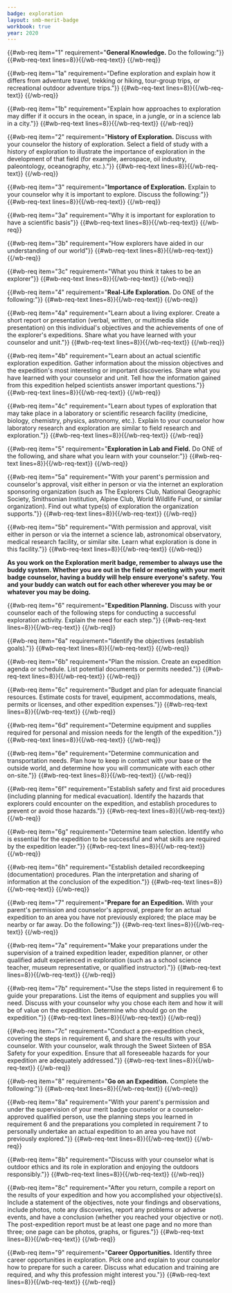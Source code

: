 ```yaml
---
badge: exploration
layout: smb-merit-badge
workbook: true
year: 2020
---
```



{{#wb-req item="1" requirement="**General Knowledge.** Do the following:"}}
{{#wb-req-text lines=8}}{{/wb-req-text}}
{{/wb-req}}

{{#wb-req item="1a" requirement="Define exploration and explain how it differs from adventure travel, trekking or hiking, tour-group trips, or recreational outdoor adventure trips."}}
{{#wb-req-text lines=8}}{{/wb-req-text}}
{{/wb-req}}

{{#wb-req item="1b" requirement="Explain how approaches to exploration may differ if it occurs in the ocean, in space, in a jungle, or in a science lab in a city."}}
{{#wb-req-text lines=8}}{{/wb-req-text}}
{{/wb-req}}

{{#wb-req item="2" requirement="**History of Exploration.** Discuss with your counselor the history of exploration. Select a field of study with a history of exploration to illustrate the importance of exploration in the development of that field (for example, aerospace, oil industry, paleontology, oceanography, etc.)."}}
{{#wb-req-text lines=8}}{{/wb-req-text}}
{{/wb-req}}

{{#wb-req item="3" requirement="**Importance of Exploration.** Explain to your counselor why it is important to explore. Discuss the following:"}}
{{#wb-req-text lines=8}}{{/wb-req-text}}
{{/wb-req}}

{{#wb-req item="3a" requirement="Why it is important for exploration to have a scientific basis"}}
{{#wb-req-text lines=8}}{{/wb-req-text}}
{{/wb-req}}

{{#wb-req item="3b" requirement="How explorers have aided in our understanding of our world"}}
{{#wb-req-text lines=8}}{{/wb-req-text}}
{{/wb-req}}

{{#wb-req item="3c" requirement="What you think it takes to be an explorer"}}
{{#wb-req-text lines=8}}{{/wb-req-text}}
{{/wb-req}}

{{#wb-req item="4" requirement="**Real-Life Exploration.** Do ONE of the following:"}}
{{#wb-req-text lines=8}}{{/wb-req-text}}
{{/wb-req}}

{{#wb-req item="4a" requirement="Learn about a living explorer. Create a short report or presentation (verbal, written, or multimedia slide presentation) on this individual's objectives and the achievements of one of the explorer's expeditions. Share what you have learned with your counselor and unit."}}
{{#wb-req-text lines=8}}{{/wb-req-text}}
{{/wb-req}}

{{#wb-req item="4b" requirement="Learn about an actual scientific exploration expedition. Gather information about the mission objectives and the expedition's most interesting or important discoveries. Share what you have learned with your counselor and unit. Tell how the information gained from this expedition helped scientists answer important questions."}}
{{#wb-req-text lines=8}}{{/wb-req-text}}
{{/wb-req}}

{{#wb-req item="4c" requirement="Learn about types of exploration that may take place in a laboratory or scientific research facility (medicine, biology, chemistry, physics, astronomy, etc.). Explain to your counselor how laboratory research and exploration are similar to field research and exploration."}}
{{#wb-req-text lines=8}}{{/wb-req-text}}
{{/wb-req}}

{{#wb-req item="5" requirement="**Exploration in Lab and Field.** Do ONE of the following, and share what you learn with your counselor:"}}
{{#wb-req-text lines=8}}{{/wb-req-text}}
{{/wb-req}}

{{#wb-req item="5a" requirement="With your parent's permission and counselor's approval, visit either in person or via the internet an exploration sponsoring organization (such as The Explorers Club, National Geographic Society, Smithsonian Institution, Alpine Club, World Wildlife Fund, or similar organization). Find out what type(s) of exploration the organization supports."}}
{{#wb-req-text lines=8}}{{/wb-req-text}}
{{/wb-req}}

{{#wb-req item="5b" requirement="With permission and approval, visit either in person or via the internet a science lab, astronomical observatory, medical research facility, or similar site. Learn what exploration is done in this facility."}}
{{#wb-req-text lines=8}}{{/wb-req-text}}
{{/wb-req}}

**As you work on the Exploration merit badge, remember to always use the buddy system. Whether you are out in the field or meeting with your merit badge counselor, having a buddy will help ensure everyone's safety. You and your buddy can watch out for each other wherever you may be or whatever you may be doing.**

{{#wb-req item="6" requirement="**Expedition Planning.** Discuss with your counselor each of the following steps for conducting a successful exploration activity. Explain the need for each step."}}
{{#wb-req-text lines=8}}{{/wb-req-text}}
{{/wb-req}}

{{#wb-req item="6a" requirement="Identify the objectives (establish goals)."}}
{{#wb-req-text lines=8}}{{/wb-req-text}}
{{/wb-req}}

{{#wb-req item="6b" requirement="Plan the mission. Create an expedition agenda or schedule. List potential documents or permits needed."}}
{{#wb-req-text lines=8}}{{/wb-req-text}}
{{/wb-req}}

{{#wb-req item="6c" requirement="Budget and plan for adequate financial resources. Estimate costs for travel, equipment, accommodations, meals, permits or licenses, and other expedition expenses."}}
{{#wb-req-text lines=8}}{{/wb-req-text}}
{{/wb-req}}

{{#wb-req item="6d" requirement="Determine equipment and supplies required for personal and mission needs for the length of the expedition."}}
{{#wb-req-text lines=8}}{{/wb-req-text}}
{{/wb-req}}

{{#wb-req item="6e" requirement="Determine communication and transportation needs. Plan how to keep in contact with your base or the outside world, and determine how you will communicate with each other on-site."}}
{{#wb-req-text lines=8}}{{/wb-req-text}}
{{/wb-req}}

{{#wb-req item="6f" requirement="Establish safety and first aid procedures (including planning for medical evacuation). Identify the hazards that explorers could encounter on the expedition, and establish procedures to prevent or avoid those hazards."}}
{{#wb-req-text lines=8}}{{/wb-req-text}}
{{/wb-req}}

{{#wb-req item="6g" requirement="Determine team selection. Identify who is essential for the expedition to be successful and what skills are required by the expedition leader."}}
{{#wb-req-text lines=8}}{{/wb-req-text}}
{{/wb-req}}

{{#wb-req item="6h" requirement="Establish detailed recordkeeping (documentation) procedures. Plan the interpretation and sharing of information at the conclusion of the expedition."}}
{{#wb-req-text lines=8}}{{/wb-req-text}}
{{/wb-req}}

{{#wb-req item="7" requirement="**Prepare for an Expedition.** With your parent's permission and counselor's approval, prepare for an actual expedition to an area you have not previously explored; the place may be nearby or far away. Do the following:"}}
{{#wb-req-text lines=8}}{{/wb-req-text}}
{{/wb-req}}

{{#wb-req item="7a" requirement="Make your preparations under the supervision of a trained expedition leader, expedition planner, or other qualified adult experienced in exploration (such as a school science teacher, museum representative, or qualified instructor)."}}
{{#wb-req-text lines=8}}{{/wb-req-text}}
{{/wb-req}}

{{#wb-req item="7b" requirement="Use the steps listed in requirement 6 to guide your preparations. List the items of equipment and supplies you will need. Discuss with your counselor why you chose each item and how it will be of value on the expedition. Determine who should go on the expedition."}}
{{#wb-req-text lines=8}}{{/wb-req-text}}
{{/wb-req}}

{{#wb-req item="7c" requirement="Conduct a pre-expedition check, covering the steps in requirement 6, and share the results with your counselor. With your counselor, walk through the Sweet Sixteen of BSA Safety for your expedition. Ensure that all foreseeable hazards for your expedition are adequately addressed."}}
{{#wb-req-text lines=8}}{{/wb-req-text}}
{{/wb-req}}

{{#wb-req item="8" requirement="**Go on an Expedition.** Complete the following:"}}
{{#wb-req-text lines=8}}{{/wb-req-text}}
{{/wb-req}}

{{#wb-req item="8a" requirement="With your parent's permission and under the supervision of your merit badge counselor or a counselor-approved qualified person, use the planning steps you learned in requirement 6 and the preparations you completed in requirement 7 to personally undertake an actual expedition to an area you have not previously explored."}}
{{#wb-req-text lines=8}}{{/wb-req-text}}
{{/wb-req}}

{{#wb-req item="8b" requirement="Discuss with your counselor what is outdoor ethics and its role in exploration and enjoying the outdoors responsibly."}}
{{#wb-req-text lines=8}}{{/wb-req-text}}
{{/wb-req}}

{{#wb-req item="8c" requirement="After you return, compile a report on the results of your expedition and how you accomplished your objective(s). Include a statement of the objectives, note your findings and observations, include photos, note any discoveries, report any problems or adverse events, and have a conclusion (whether you reached your objective or not). The post-expedition report must be at least one page and no more than three; one page can be photos, graphs, or figures."}}
{{#wb-req-text lines=8}}{{/wb-req-text}}
{{/wb-req}}

{{#wb-req item="9" requirement="**Career Opportunities.** Identify three career opportunities in exploration. Pick one and explain to your counselor how to prepare for such a career. Discuss what education and training are required, and why this profession might interest you."}}
{{#wb-req-text lines=8}}{{/wb-req-text}}
{{/wb-req}}
